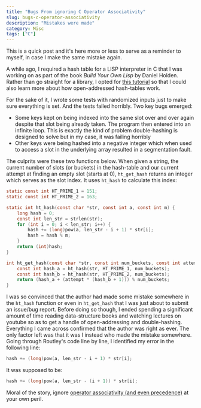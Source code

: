 ```yaml
---
title: "Bugs From ignoring C Operator Associativity"
slug: bugs-c-operator-associativity
description: "Mistakes were made"
category: Misc
tags: ["C"]
---
```


This is a quick post and it's here more or less to serve as a reminder to
myself, in case I make the same mistake again.

A while ago, I required a hash table for a LISP interpreter in C that I was
working on as part of the book _Build Your Own Lisp_ by Daniel Holden. Rather
than go straight for a library, I opted for
[this tutorial](https://github.com/jamesroutley/write-a-hash-table) so that I
could also learn more about how open-addressed hash-tables work.

For the sake of it, I wrote some tests with randomized inputs just to make sure
everything is set. And the tests failed horribly. Two key bugs emerged:

- Some keys kept on being indexed into the same slot over and over again despite
  that slot being already taken. The program then entered into an infinite loop.
  This is exactly the kind of problem double-hashing is designed to solve but in
  my case, it was failing horribly
- Other keys were being hashed into a negative integer which when used to access
  a slot in the underlying array resulted in a segmentation fault.

The culprits were these two functions below. When given a string, the current
number of slots (or buckets) in the hash-table and our current attempt at
finding an empty slot (starts at 0), `ht_get_hash` returns an integer which
serves as the slot index. It uses `ht_hash` to calculate this index:

```C
static const int HT_PRIME_1 = 151;
static const int HT_PRIME_2 = 163;

static int ht_hash(const char *str, const int a, const int m) {
    long hash = 0;
    const int len_str = strlen(str);
    for (int i = 0; i < len_str; i++) {
        hash += (long)pow(a, len_str - i + 1) * str[i];
        hash = hash % m;
    }
    return (int)hash;
}

int ht_get_hash(const char *str, const int num_buckets, const int attempt) {
    const int hash_a = ht_hash(str, HT_PRIME_1, num_buckets);
    const int hash_b = ht_hash(str, HT_PRIME_2, num_buckets);
    return (hash_a + (attempt * (hash_b + 1))) % num_buckets;
}
```

I was so convinced that the author had made some mistake somewhere in the
`ht_hash` function or even in `ht_get_hash` that I was just about to submit an
issue/bug report. Before doing so though, I ended spending a significant amount
of time reading data-structure books and watching lectures on youtube so as to
get a handle of open-addressing and double-hashing. Everything I came across
confirmed that the author was right as ever. The only factor left was that it
was I instead who made the mistake somewhere. Going through Routley's code line
by line, I identified my error in the following line:

```c
hash += (long)pow(a, len_str - i + 1) * str[i];
```

It was supposed to be:

```c
hash += (long)pow(a, len_str - (i + 1)) * str[i];
```

Moral of the story, ignore
[operator associativity (and even precedence)](https://www.programiz.com/c-programming/precedence-associativity-operators)
at your own peril.
